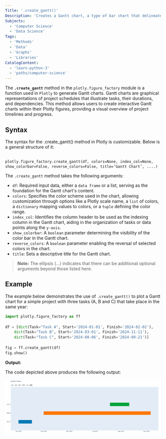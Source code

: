```yaml
---
Title: '.create_gantt()'
Description: 'Creates a Gantt chart, a type of bar chart that delineates a project schedule by illustrating task durations, dependencies, and timelines.'
Subjects: 
  - 'Computer Science'
  - 'Data Science'
Tags:
  - 'Methods'
  - 'Data'
  - 'Graphs'
  - 'Libraries'
CatalogContent: 
  - 'learn-python-3'
  - 'paths/computer-science'
---
```


The **`.create_gantt`** method in the `plotly.figure_factory` module is a function used in `Plotly` to generate Gantt charts. Gantt charts are graphical representations of project schedules that illustrate tasks, their durations, and dependencies. This method allows users to create interactive Gantt charts within their Plotly figures, providing a visual overview of project timelines and progress.

## Syntax

The syntax for the .create_gantt() method in Plotly is customizable. Below is a general structure of it: 

```pseudo

plotly.figure_factory.create_gantt(df, colors=None, index_col=None, show_colorbar=False, reverse_colors=False, title=’Gantt Chart’, ....)

```

The `.create_gantt` method takes the following arguments:

- `df`: Required input data, either a `data frame` or a list, serving as the foundation for the Gantt chart's content.
- `colors`: Specifies the color scheme used in the chart, allowing customization through options like a Plotly scale name, a `list` of colors, a `dictionary` mapping values to colors, or a `tuple` defining the color range.
- `index_col`: Identifies the column header to be used as the indexing column in the Gantt chart, aiding in the organization of tasks or data points along the `y-axis`.
- `show_colorbar`: A `boolean` parameter determining the visibility of the color bar in the Gantt chart.
- `reverse_colors`: A `boolean` parameter enabling the reversal of selected colors in the chart.
- `title`: Sets a descriptive title for the Gantt chart.

>**Note:** The ellipsis (...) indicates that there can be additional optional arguments beyond those listed here.

## Example

The example below demonstrates the use of `.create_gantt()` to plot a Gantt chart for a simple project with three tasks (A, B and C) that take place in the same year:

```py
import plotly.figure_factory as ff 

df = [dict(Task="Task A", Start='2024-01-01', Finish='2024-02-02'), 
	dict(Task="Task B", Start='2024-03-01', Finish='2024-11-11'), 
	dict(Task="Task C", Start='2024-08-06', Finish='2024-09-21')] 

fig = ff.create_gantt(df) 
fig.show()

```
**Output:**

The code depicted above produces the following output:

![Output of plotly.figure_factory.create_gantt() function example](https://raw.githubusercontent.com/Codecademy/docs/main/media/plotly-figure-factory-create-gantt-output.png)
